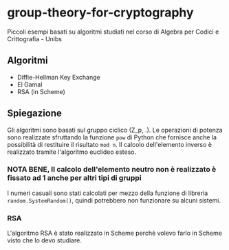 # group-theory-for-cryptography

Piccoli esempi basati su algoritmi studiati nel corso di Algebra per Codici e Crittografia - Unibs

## Algoritmi

- Diffie-Hellman Key Exchange
- El Gamal
- RSA (in Scheme)

## Spiegazione

Gli algoritmi sono basati sul gruppo ciclico (Z_p, .).
Le operazioni di potenza sono realizzate sfruttando la funzione ```pow``` di Python che fornisce anche la possibilità di restituire il risultato ```mod n```.
Il calcolo dell'elemento inverso è realizzato tramite l'algoritmo euclideo esteso.

### NOTA BENE, Il calcolo dell'elemento neutro non è realizzato è fissato ad 1 anche per altri tipi di gruppi

I numeri casuali sono stati calcolati per mezzo della funzione di libreria ```random.SystemRandom()```, quindi potrebbero non funzionare su alcuni sistemi.

### RSA

L'algoritmo RSA è stato realizzato in Scheme perchè volevo farlo in Scheme visto che lo devo studiare.
